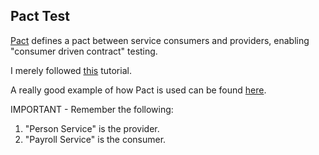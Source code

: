 ## Pact Test

[Pact](https://github.com/realestate-com-au/pact) defines a pact between service 
consumers and providers, enabling "consumer driven contract" testing.

I merely followed [this](https://github.com/realestate-com-au/pact) tutorial.

A really good example of how Pact is used can be found 
[here](https://github.com/uglyog/example_pact).

IMPORTANT - Remember the following:
1. "Person Service" is the provider.
2. "Payroll Service" is the consumer.